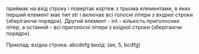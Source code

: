 приймає на вхід строку і повертає кортеж з трьома елементами, в яких перший елемент має тип str і включає всі голосні літери з вхідної строки  (зберігаючи порядок). Другий елемент - int  - кількість приголосних літер, а останній - всі приголосні літери з вхідної строки (зберігаючи порядок).

Приклад:
вхідна строка: abcdefg
вихід: (ae, 5, bcdfg)

